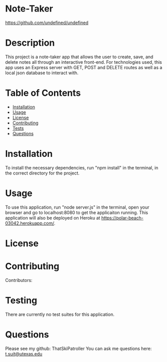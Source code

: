 # Note-Taker
https://github.com/undefined/undefined
# Description
This project is a note-taker app that allows the user to create, save, and delete notes all through an interactive front-end. For technologies used, this app uses an Express server with GET, POST and DELETE routes as well as a local json database to interact with. 
# Table of Contents
* [Installation](#installation)
* [Usage](#usage)
* [License](#license)
* [Contributing](#contributing)
* [Tests](#tests)
* [Questions](#questions)
# Installation
To install the necessary dependencies, run "npm install" in the terminal, in the correct directory for the project.
# Usage
To use this application, run "node server.js" in the terminal, open your browser and go to localhost:8080 to get the applicaiton running. This application will also be deployed on Heroku at https://polar-beach-03042.herokuapp.com/.
# License

# Contributing
Contributors:
# Testing
There are currently no test suites for this application.
# Questions
Please see my github: ThatSkiPatroller
You can ask me questions here: t.suit@utexas.edu
